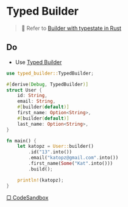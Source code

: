 # Typed Builder

> 🤔 Refer to [Builder with typestate in Rust](https://www.greyblake.com/blog/builder-with-typestate-in-rust/)

## Do

- Use [Typed Builder](https://crates.io/crates/typed-builder)

```rust
use typed_builder::TypedBuilder;

#[derive(Debug, TypedBuilder)]
struct User {
    id: String,
    email: String,
    #[builder(default)]
    first_name: Option<String>,
    #[builder(default)]
    last_name: Option<String>,
}

fn main() {
    let katopz = User::builder()
        .id("13".into())
        .email("katopz@gmail.com".into())
        .first_name(Some("Kat".into()))
        .build();

    println!(katopz);
}
```

<a href="https://codesandbox.io/p/sandbox/typed-builder-lp6yxk" class="button">▢ CodeSandbox</a>

